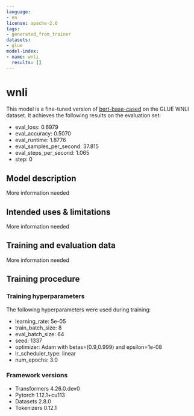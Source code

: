 ```yaml
---
language:
- en
license: apache-2.0
tags:
- generated_from_trainer
datasets:
- glue
model-index:
- name: wnli
  results: []
---
```


<!-- This model card has been generated automatically according to the information the Trainer had access to. You
should probably proofread and complete it, then remove this comment. -->

# wnli

This model is a fine-tuned version of [bert-base-cased](https://huggingface.co/bert-base-cased) on the GLUE WNLI dataset.
It achieves the following results on the evaluation set:
- eval_loss: 0.6979
- eval_accuracy: 0.5070
- eval_runtime: 1.8776
- eval_samples_per_second: 37.815
- eval_steps_per_second: 1.065
- step: 0

## Model description

More information needed

## Intended uses & limitations

More information needed

## Training and evaluation data

More information needed

## Training procedure

### Training hyperparameters

The following hyperparameters were used during training:
- learning_rate: 5e-05
- train_batch_size: 8
- eval_batch_size: 64
- seed: 1337
- optimizer: Adam with betas=(0.9,0.999) and epsilon=1e-08
- lr_scheduler_type: linear
- num_epochs: 3.0

### Framework versions

- Transformers 4.26.0.dev0
- Pytorch 1.12.1+cu113
- Datasets 2.8.0
- Tokenizers 0.12.1
